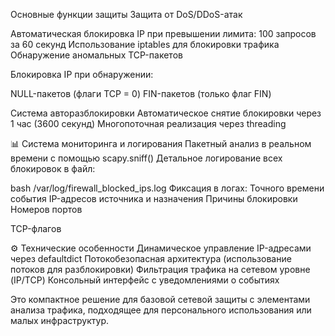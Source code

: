 Основные функции защиты
Защита от DoS/DDoS-атак

Автоматическая блокировка IP при превышении лимита: 100 запросов за 60 секунд
Использование iptables для блокировки трафика
Обнаружение аномальных TCP-пакетов

Блокировка IP при обнаружении:

NULL-пакетов (флаги TCP = 0)
FIN-пакетов (только флаг FIN)

Система авторазблокировки
Автоматическое снятие блокировки через 1 час (3600 секунд)
Многопоточная реализация через threading

📊 Система мониторинга и логирования
Пакетный анализ в реальном времени с помощью scapy.sniff()
Детальное логирование всех блокировок в файл:

bash
/var/log/firewall_blocked_ips.log
Фиксация в логах:
Точного времени события
IP-адресов источника и назначения
Причины блокировки
Номеров портов

TCP-флагов

⚙️ Технические особенности
Динамическое управление IP-адресами через defaultdict
Потокобезопасная архитектура (использование потоков для разблокировки)
Фильтрация трафика на сетевом уровне (IP/TCP)
Консольный интерфейс с уведомлениями о событиях

Это компактное решение для базовой сетевой защиты с элементами анализа трафика, подходящее для персонального использования или малых инфраструктур.
